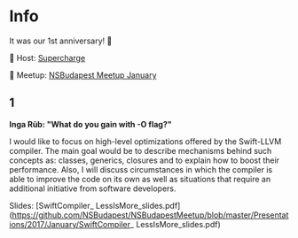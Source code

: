 Info
===========

It was our 1st anniversary! :cake:

:office: Host: [Supercharge](https://supercharge.io)

:confetti_ball: Meetup: [NSBudapest Meetup January](https://www.meetup.com/NSBudapest/events/236519394/)

1
---
**Inga Rüb: "What do you gain with -O flag?"**

I would like to focus on high-level optimizations offered by the Swift-LLVM compiler. The main goal would be to describe mechanisms behind such concepts as: classes, generics, closures and to explain how to boost their performance. Also, I will discuss circumstances in which the compiler is able to improve the code on its own as well as situations that require an additional initiative from software developers.

Slides: [SwiftCompiler_ LessIsMore_slides.pdf](https://github.com/NSBudapest/NSBudapestMeetup/blob/master/Presentations/2017/January/SwiftCompiler_ LessIsMore_slides.pdf)
